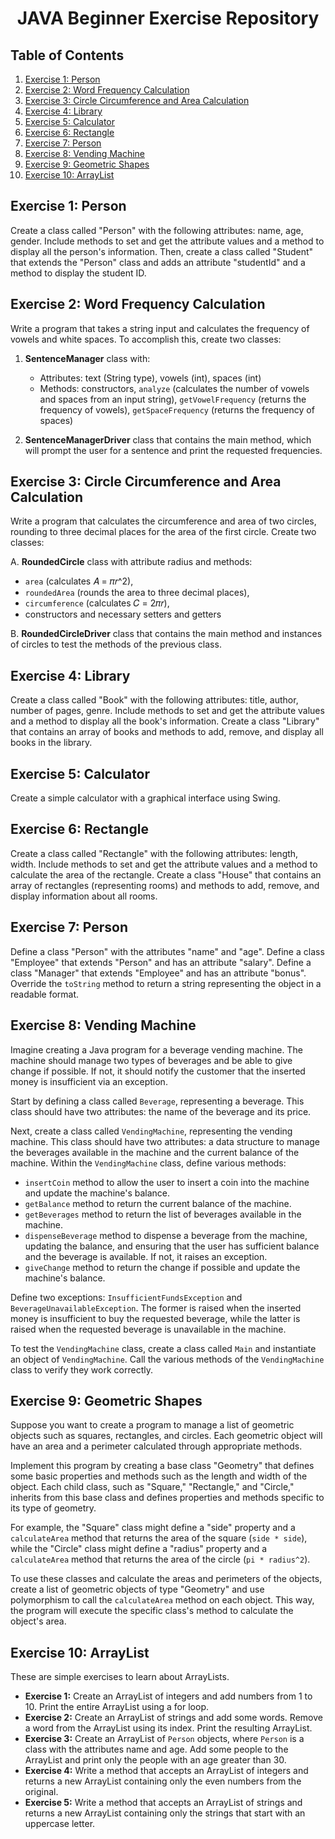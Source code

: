 # <p align="center">JAVA Beginner Exercise Repository</p>

## Table of Contents
1. [Exercise 1: Person](#exercise-1-person)
2. [Exercise 2: Word Frequency Calculation](#exercise-2-word-frequency-calculation)
3. [Exercise 3: Circle Circumference and Area Calculation](#exercise-3-circle-circumference-and-area-calculation)
4. [Exercise 4: Library](#exercise-4-library)
5. [Exercise 5: Calculator](#exercise-5-calculator)
6. [Exercise 6: Rectangle](#exercise-6-rectangle)
7. [Exercise 7: Person](#exercise-7-person)
8. [Exercise 8: Vending Machine](#exercise-8-vending-machine)
9. [Exercise 9: Geometric Shapes](#exercise-9-geometric-shapes)
10. [Exercise 10: ArrayList](#exercise-10-arraylist)

## Exercise 1: Person
Create a class called "Person" with the following attributes: name, age, gender. Include methods to set and get the attribute values and a method to display all the person's information. Then, create a class called "Student" that extends the "Person" class and adds an attribute "studentId" and a method to display the student ID.

## Exercise 2: Word Frequency Calculation
Write a program that takes a string input and calculates the frequency of vowels and white spaces. To accomplish this, create two classes:

1. **SentenceManager** class with:
   - Attributes: text (String type), vowels (int), spaces (int)
   - Methods: constructors, `analyze` (calculates the number of vowels and spaces from an input string), `getVowelFrequency` (returns the frequency of vowels), `getSpaceFrequency` (returns the frequency of spaces)

2. **SentenceManagerDriver** class that contains the main method, which will prompt the user for a sentence and print the requested frequencies.

## Exercise 3: Circle Circumference and Area Calculation
Write a program that calculates the circumference and area of two circles, rounding to three decimal places for the area of the first circle. Create two classes:

A. **RoundedCircle** class with attribute radius and methods:
   - `area` (calculates 𝐴 = 𝜋𝑟^2),
   - `roundedArea` (rounds the area to three decimal places),
   - `circumference` (calculates 𝐶 = 2𝜋𝑟),
   - constructors and necessary setters and getters

B. **RoundedCircleDriver** class that contains the main method and instances of circles to test the methods of the previous class.

## Exercise 4: Library
Create a class called "Book" with the following attributes: title, author, number of pages, genre. Include methods to set and get the attribute values and a method to display all the book's information. Create a class "Library" that contains an array of books and methods to add, remove, and display all books in the library.

## Exercise 5: Calculator
Create a simple calculator with a graphical interface using Swing.

## Exercise 6: Rectangle
Create a class called "Rectangle" with the following attributes: length, width. Include methods to set and get the attribute values and a method to calculate the area of the rectangle. Create a class "House" that contains an array of rectangles (representing rooms) and methods to add, remove, and display information about all rooms.

## Exercise 7: Person
Define a class "Person" with the attributes "name" and "age". Define a class "Employee" that extends "Person" and has an attribute "salary". Define a class "Manager" that extends "Employee" and has an attribute "bonus". Override the `toString` method to return a string representing the object in a readable format.

## Exercise 8: Vending Machine
Imagine creating a Java program for a beverage vending machine. The machine should manage two types of beverages and be able to give change if possible. If not, it should notify the customer that the inserted money is insufficient via an exception.

Start by defining a class called `Beverage`, representing a beverage. This class should have two attributes: the name of the beverage and its price.

Next, create a class called `VendingMachine`, representing the vending machine. This class should have two attributes: a data structure to manage the beverages available in the machine and the current balance of the machine. Within the `VendingMachine` class, define various methods:
- `insertCoin` method to allow the user to insert a coin into the machine and update the machine's balance.
- `getBalance` method to return the current balance of the machine.
- `getBeverages` method to return the list of beverages available in the machine.
- `dispenseBeverage` method to dispense a beverage from the machine, updating the balance, and ensuring that the user has sufficient balance and the beverage is available. If not, it raises an exception.
- `giveChange` method to return the change if possible and update the machine's balance.

Define two exceptions: `InsufficientFundsException` and `BeverageUnavailableException`. The former is raised when the inserted money is insufficient to buy the requested beverage, while the latter is raised when the requested beverage is unavailable in the machine.

To test the `VendingMachine` class, create a class called `Main` and instantiate an object of `VendingMachine`. Call the various methods of the `VendingMachine` class to verify they work correctly.

## Exercise 9: Geometric Shapes
Suppose you want to create a program to manage a list of geometric objects such as squares, rectangles, and circles. Each geometric object will have an area and a perimeter calculated through appropriate methods.

Implement this program by creating a base class "Geometry" that defines some basic properties and methods such as the length and width of the object. Each child class, such as "Square," "Rectangle," and "Circle," inherits from this base class and defines properties and methods specific to its type of geometry.

For example, the "Square" class might define a "side" property and a `calculateArea` method that returns the area of the square (`side * side`), while the "Circle" class might define a "radius" property and a `calculateArea` method that returns the area of the circle (`pi * radius^2`).

To use these classes and calculate the areas and perimeters of the objects, create a list of geometric objects of type "Geometry" and use polymorphism to call the `calculateArea` method on each object. This way, the program will execute the specific class's method to calculate the object's area.

## Exercise 10: ArrayList
These are simple exercises to learn about ArrayLists.
- **Exercise 1:** Create an ArrayList of integers and add numbers from 1 to 10. Print the entire ArrayList using a for loop.
- **Exercise 2:** Create an ArrayList of strings and add some words. Remove a word from the ArrayList using its index. Print the resulting ArrayList.
- **Exercise 3:** Create an ArrayList of `Person` objects, where `Person` is a class with the attributes name and age. Add some people to the ArrayList and print only the people with an age greater than 30.
- **Exercise 4:** Write a method that accepts an ArrayList of integers and returns a new ArrayList containing only the even numbers from the original.
- **Exercise 5:** Write a method that accepts an ArrayList of strings and returns a new ArrayList containing only the strings that start with an uppercase letter.
